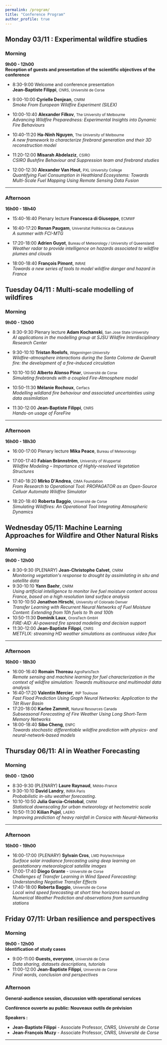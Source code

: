 ```yaml
---
permalink: /program/
title: "Conference Program"
author_profile: true
---
```




## Monday 03/11 : Experimental wildfire studies

### Morning
**9h00 - 12h00**  
**Reception of guests and presentation of the scientific objectives of the conference**

- 8:30-9:00 Welcome and conference presentation  
      **Jean-Baptiste Filippi**, <small>CNRS, Université de Corse</small>  

- 9:00-10:00 **Cyrielle Denjean**, <small>CNRM</small>    
      *Smoke From European Wildfire Experiment (SILEX)*

- 10:00-10:40 **Alexander Filkov**, <small>The University of Melbourne</small>    
      *Advancing Wildfire Preparedness: Experimental Insights into Dynamic Fire Behaviours*

- 10:40-11:20 **Ha-Ninh Nguyen**, <small>The University of Melbourne</small>    
      *A new framework to characterize firebrand generation and their 3D reconstruction model*

- 11:20-12:00 **Misarah Abdelaziz**, <small>CSIRO</small>    
      *CSIRO Bushfire Behaviour and Suppression team and firebrand studies*

- 12:00-12:30 **Alexander Van Hout**, <small>PXL University College</small>     
      *Quantifying Fuel Consumption in Heathland Ecosystems: Towards Multi-Scale Fuel Mapping Using Remote Sensing Data Fusion*

---
### Afternoon
**16h00 - 18h40**
- 15:40-16:40 Plenary lecture   **Francesca di Giuseppe**, <small>ECMWF</small>    

- 16:40-17:20 **Ronan Paugam**, <small>Universitat Politècnica de Catalunya</small>    
      *A summer with FCI-MTG*

- 17:20-18:00 **Adrien Guyot**, <small>Bureau of Meteorology / University of Queensland</small>    
      *Weather radar to provide intelligence on hazards associated to wildfire plumes and clouds*

- 18:00-18:40 **François Pimont**, <small>INRAE</small>    
      *Towards a new series of tools to model wildfire danger and hazard in France*


## Tuesday 04/11 : Multi-scale modelling of wildfires

### Morning
**9h00 - 12h00**  

- 8:30-9:30 Plenary lecture **Adam Kochanski**, <small>San Jose State University </small>    
        *AI applications in the modelling group at SJSU Wildfire Interdisciplinary Research Center*

- 9:30-10:10 **Tristan Roelofs**,  <small>*Wageningen University*</small>    
        *Wildfire-atmosphere interactions during the Santa Coloma de Queralt fire: the development of a fire-induced circulation*

- 10:10-10:50 **Alberto Alonso Pinar**,  <small>Université de Corse</small>    
        *Simulating firebrands with a coupled Fire-Atmosphere model* 

- 10:50-11:30 **Mélanie Rochoux**, <small>Cerfacs</small>    
      *Modelling wildland fire behaviour and associated uncertainties using data assimilation* 

- 11:30-12:00 **Jean-Baptiste Filippi**, <small>CNRS</small>    
      *Hands-on usage of ForeFire* 

---

### Afternoon
**16h00 - 18h30**
- 16:00-17:00 Plenary lecture **Mika Peace**, <small>Bureau of Meteorology</small>    

- 17:00-17:40 **Fabian Brännström**,  <small>University of Wuppertal</small>    
  *Wildfire Modeling – Importance of Highly-resolved Vegetation Structures* 

- 17:40-18:20 **Mirko D'Andrea**,  <small>CIMA Foundation</small>    
    *From Research to Operational Tool: PROPAGATOR as an Open-Source Celluar Automata Wildfire Simulator*

- 18:20-18:40 **Roberta Baggio**, <small>Université de Corse</small>    
      *Simulating Wildfires: An Operational Tool Integrating Atmospheric Dynamics*

## Wednesday 05/11: Machine Learning Approaches for Wildfire and Other Natural Risks

### Morning
**9h00 - 12h00**  
<!--**Session 4 : AI approaches for wildfire prediction** *(Chair: ?)*  
 The session will be dedicated to discussing recent applications and innovations pathways in the prevention of wildfire risk through AI.-->

- 8:30-9:30 (PLENARY)   **Jean-Christophe Calvet**, <small>CNRM</small>    
      *Monitoring vegetation's response to drought by assimilating in situ and satellite data*
- 9:30-10:10   **Yann Baehr**, <small>CNRM</small>     
    *Using artificial intelligence to monitor live fuel moisture content across France, based on a high resolution land surface analysis*
- 10:10-10:50 **Jonathon Hirschi**,  <small>University of Colorado Denver</small>   
    *Transfer Learning with Recurrent Neural Networks of Fuel Moisture Content: Extending from 10h fuels to 1h and 100h*
- 10:50-11:30  **Dominik Laux**, <small>OroraTech GmbH</small>     
    *FIRE-AID: AI-powered fire spread modeling and decision support*
- 11:30-12:00  **Jean-Baptiste Filippi**, <small>CNRS</small>     
    *METFLIX: streaming HD weather simulations as continuous video flux* 

---

### Afternoon
**16h00 - 18h30**  
<!-- **Session 5 : AI for the prevention of extreme events and resource management** *(Chair: )*  
This session will focus on recent applications of AI and research perspectives regarding the prediction of extreme weather events and improved risk prevention.-->
-  16:00-16:40 **Romain Thoreau**  <small>AgroParisTech</small>   
    *Remote sensing and machine learning for fuel characterization in the context of wildfire simulation: Towards multisource and multimodal data analysis* 
-  16:40-17:20 **Valentin Mercier**, <small>INP Toulouse</small>    
    *Fast Flood Prediction Using Graph Neural Networks: Application to the Têt River Basin*
-  17:20-18:00 **Karlee Zammit**,  <small>Natural Resources Canada</small>   
    *Subseasonal Forecasting of Fire Weather Using Long Short-Term Memory Networks* 
-  18:00-18:40 **Sibo Cheng**,  <small>ENPC</small>   
    *Towards stochastic differentiable wildfire prediction with physics- and neural-network-based models*   


## Thursday 06/11: AI in Weather Forecasting

### Morning
**9h00 - 12h00**  
<!--**Session 6 : AI innovations in weather Forecasting** *(Chair: ?)*  
 This session aims to provide a global perspective on the recent rise of AI methods in various aspects of weather forecasting.-->

- 8:30-9:30 (PLENARY) **Laure Raynaud**, <small>Météo-France</small>  
- 9:30-10:10 **David Landry**, <small>INRIA Paris</small>     
     *Probabilistic in-situ weather forecasting*.    
- 10:10-10:50 **Julia Garcia-Cristobal**, <small>CNRM</small>    
     *Statistical downscaling for urban meteorology at hectometric scale*
- 10:50-11:30 **Kilian Pujol**, <small>LAERO</small>    
     *Improving prediction of heavy rainfall in Corsica with Neural-Networks*


---

### Afternoon
**16h00 - 19h00**  
<!-- **Session 7 : Weather downscaling and nowcasting** *(Chair: ?)*  
This session will explore some recent and on-going applications of AI in nowcasting and super-resolution of meteorological data. -->
- 16:00-17:00 (PLENARY) **Sylvain Cros**, <small>LMD Polytechnique</small>   
    *Surface solar irradiance forecasting using deep learning on geostationary meteorological satellite images*
- 17:00-17:40 **Diego Grante** -  <small>Université de Corse</small>     
    *Challenges of Transfer Learning in Wind Speed Forecasting: Understanding Negative Transfer Effects*
- 17:40-18:00 **Roberta Baggio**,  <small>Université de Corse</small>   
    *Local wind speed forecasting at short time horizons based on Numerical Weather Prediction and observations from surrounding stations*   


## Friday 07/11: Urban resilience and perspectives

### Morning 
**9h00 - 12h00**  
**Identification of study cases**
- 9:00-11:00 **Guests, everyone**,  <small>Université de Corse</small>     
     *Data sharing, datasets descriptions, tutorials*
- 11:00-12:00 **Jean-Baptiste Filippi**,  <small>Université de Corse</small>     
     *Final words, conclusion and perspectives*

### Afternoon   
<!-- ** Session 9 : -->

**General-audience session, discussion with operational services**


**Conférence ouverte au public: Nouveaux outils de prévision**    

**Speakers :**  
- **Jean-Baptiste Filippi** -  Associate Professor, *CNRS, Université de Corse*
- **Jean-François Muzy** -  Associate Professor, *CNRS, Université de Corse*


---

